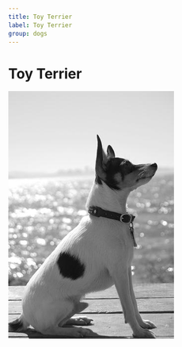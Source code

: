```yaml
---
title: Toy Terrier
label: Toy Terrier
group: dogs
---
```


# Toy Terrier

![Toy Terrier](/assets/images/toy_terrier/image.jpg "Toy Terrier")